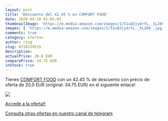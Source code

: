 ```yaml
---
layout: post
title: 'Descuento del 42.45 % en COMFORT FOOD'
date: 2020-04-18 01:05:03
thumbnailImage: 'https://m.media-amazon.com/images/I/51uQ3jy4rYL._SL200_.jpg'
images: [ 'https://m.media-amazon.com/images/I/51uQ3jy4rYL._SL200_.jpg' ]
comments: true
category: ofertas
author: ring
slug: 0718159535
description:
actualPrice: 20.0 EUR
comparePrice: 34.75 EUR
inStock: true
---
```


Tienes [COMFORT FOOD](https://www.amazon.com/dp/0718159535/?tag=redken08-20) con un 42.45 % de descuento con precio de oferta de 20.0 EUR (original: 34.75 EUR) en el siguiente enlace!

[![](https://m.media-amazon.com/images/I/51uQ3jy4rYL._SL200_.jpg)](https://www.amazon.com/dp/0718159535/?tag=redken08-20)

[Accede a la oferta!!](https://www.amazon.com/dp/0718159535/?tag=redken08-20)

[Consulta otras ofertas en nuestro canal de telegram](https://t.me/s/ofertas25)
